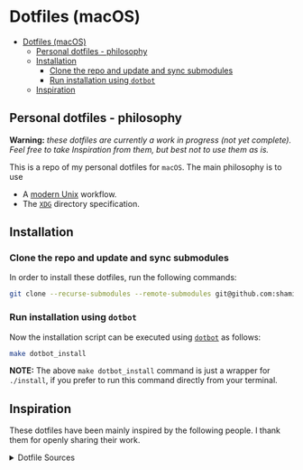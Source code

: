 # Dotfiles (macOS)

- [Dotfiles (macOS)](#dotfiles-macos)
  - [Personal dotfiles - philosophy](#personal-dotfiles---philosophy)
  - [Installation](#installation)
    - [Clone the repo and update and sync submodules](#clone-the-repo-and-update-and-sync-submodules)
    - [Run installation using `dotbot`](#run-installation-using-dotbot)
  - [Inspiration](#inspiration)

## Personal dotfiles - philosophy

**Warning:** _these dotfiles are currently a work in progress (not yet complete).
Feel free to take Inspiration from them, but best not to use them as is._

This is a repo of my personal dotfiles for `macOS`. The main philosophy is to
use

- A [modern Unix](https://github.com/ibraheemdev/modern-unix) workflow.
- The [`XDG`](https://wiki.archlinux.org/title/XDG_user_directories) directory specification.

## Installation

### Clone the repo and update and sync submodules

In order to install these dotfiles, run the following commands:

```bash
git clone --recurse-submodules --remote-submodules git@github.com:shamindras/dotfiles.git
```

### Run installation using `dotbot`

Now the installation script can be executed using
[`dotbot`](https://github.com/anishathalye/dotbot) as follows:

```bash
make dotbot_install
```

**NOTE:** The above `make dotbot_install` command is just a wrapper for
`./install`, if you prefer to run this command directly from your terminal.

## Inspiration

These dotfiles have been mainly inspired by the following people. I thank them
for openly sharing their work.

<details>
<summary>Dotfile Sources</summary>
<br>

- [Alicia Sykes' dotfiles](https://github.com/Lissy93/dotfiles).
- [Mattmc3's zshrc1 config](https://github.com/mattmc3/zshrc1/tree/main).
- [Josh Medeski's dotfiles](https://github.com/joshmedeski/dotfiles/tree/15576d333a884b4fb867a24f121162e4f4293a86).
- [Josean Martinez's dotfiles](https://github.com/joshmedeski/dotfiles/tree/15576d333a884b4fb867a24f121162e4f4293a86)
  and accompanying [YouTube videos](https://www.youtube.com/watch?v=U-omALWIBos&ab_channel=JoseanMartinez).
- [Mathias Bynen's dotfiles](https://github.com/mathiasbynens/dotfiles/blob/master/.macos)
  and in particular [his macOS dotfiles](https://mths.be/macos).
- [Kevin Suttle](http://kevinsuttle.com/) and his [macOS-Defaults project](https://github.com/kevinSuttle/macOS-Defaults),
  which aims to provide better documentation for [`~/.macos`](https://mths.be/macos). This is inspired by Mathias Bynen's `.macos` settings.
- [Dylan McDowell's zsh config](https://github.com/dylanjm/teton/blob/2eb03539fe2c9489ed6b5ade4ee4ee44d8c6f421/config/shells/zsh/zshenv.zsh)

</details>
